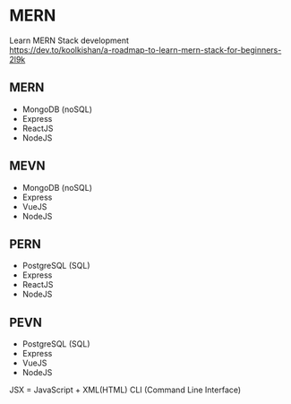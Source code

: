 # MERN
Learn MERN Stack development <br>
https://dev.to/koolkishan/a-roadmap-to-learn-mern-stack-for-beginners-2l9k

## MERN
- MongoDB (noSQL)
- Express
- ReactJS
- NodeJS

## MEVN
- MongoDB (noSQL)
- Express
- VueJS
- NodeJS

## PERN
- PostgreSQL (SQL)
- Express
- ReactJS
- NodeJS

## PEVN
- PostgreSQL (SQL)
- Express
- VueJS
- NodeJS

JSX = JavaScript + XML(HTML)
CLI (Command Line Interface)